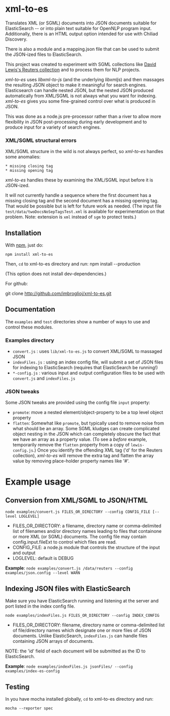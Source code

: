 # xml-to-es

Translates XML (or SGML) documents into JSON documents suitable for ElasticSearch -- or into plain text suitable for
OpenNLP
program input. Additionally, there is an HTML output option intended for use with Chiliad Discovery.

There is also a module and a mapping.json file that can be used to submit the JSON-ized files to ElasticSearch.

This project was created to experiment with SGML collections like
[David Lewis's Reuters collection](http://www.daviddlewis.com/resources/testcollections/reuters21578/)
and to process them for NLP projects.

_xml-to-es_ uses _libxml-to-js_ (and the underlying _libxmljs_) and then massages the resulting JSON object to make it
meaningful for search engines. Elasticsearch can handle nested JSON, but the nested JSON produced automatically from
XML/SGML is not
always what you want for indexing. _xml-to-es_ gives you some fine-grained control over what is produced in JSON.

This was done as a node.js pre-processor rather than a river to allow more flexibility in JSON post-processing during
 early development and to produce input for a variety of search engines.

### XML/SGML structural errors

XML/SGML structure in the wild is not always perfect, so _xml-to-es_ handles some anomalies:

    * missing closing tag
    * missing opening tag

_xml-to-es_ handles these by examining the XML/SGML input before it is JSON-ized.

It will not currently handle a
sequence where the first document has a missing closing tag and the second document has a missing opening tag.  That
would be possible but is left for future work as needed. (The input file ````test/data/twoDocsNoSepTagsTest.xml```` is
available for
experimentation on that problem. Note: extension is ````xml```` instead of ````sgm```` to protect tests.)

## Installation
With [npm](http://github.com/isaacs/npm), just do:

    npm install xml-to-es

Then, ````cd```` to xml-to-es directory and run:
    npm install --production

(This option does not install dev-dependencies.)

For github:

   git clone http://github.com/imbroglioj/xml-to-es.git

## Documentation

The ````examples```` and ````test```` directories show a number of ways to use and control these modules.

### Examples directory
  * ````convert.js```` : uses ````lib/xml-to-es.js```` to convert XML/SGML to massaged JSON
  * ````indexFiles.js```` : using an index config file, will submit a set of JSON files for indexing to ElasticSearch
   (requires that ElasticSearch be running!)
  * ````*-config.js```` : various input and output configuration files to be used with ````convert.js```` and
  ````indexFiles.js````

### JSON tweaks

Some JSON tweaks are provided using the config file ````input```` property:

  * ````promote````: move a nested element/object-property to be a top level object property
  * ````flatten````: Somewhat like ````promote````, but typically used to remove noise from what should be an array.
  Some SGML
  kludges can create complicated object nesting in the JSON which can completely obscure the fact that we have an
  array as a property value. (To see a _before_ example, temporarily remove the ````flatten```` property from a copy
  of ````lewis-config.js````.) Once you
  identify the offending XML tag ('d' for the Reuters collection), _xml-to-es_ will remove the extra tag and flatten
  the array value by removing place-holder property names like '#'.

# Example usage

## Conversion from XML/SGML to JSON/HTML

    node examples/convert.js FILES_OR_DIRECTORY --config CONFIG_FILE [--level LOGLEVEL]

  * FILES_OR_DIRECTORY: a filename, directory name or comma-delimited list of filenames and/or directory names
  leading to files that containone or more XML (or SGML) documents. The config file may contain config.input.fileExt to
   control which files are read.
  * CONFIG_FILE: a node.js module that controls the structure of the input and output
  * LOGLEVEL: default is DEBUG

__Example__: ````node examples/convert.js /data/reuters --config examples/json.config --level WARN````

## Indexing JSON files with ElasticSearch

Make sure you have ElasticSearch running and listening at the server and port listed in the index config file.

    node examples/indexFiles.js FILES_OR_DIRECTORY --config INDEX_CONFIG

  * FILES_OR_DIRECTORY: filename, directory name or comma-delimited list of file/directory names which designate one
  or more files of JSON documents. Unlike ElasticSearch, ````indexFiles.js```` can handle files containing JSON
  arrays of documents.

  NOTE: the 'id' field of each document will be submitted as the ID to ElasticSearch.

__Example__: ````node examples/indexFiles.js jsonFiles/ --config examples/index-es-config````


## Testing

In you have mocha installed globally, ````cd```` to xml-to-es directory and run:

    mocha --reporter spec



